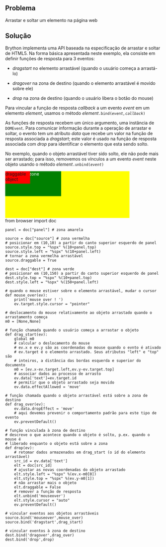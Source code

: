Problema
--------

Arrastar e soltar um elemento na página web


Solução
-------

Brython implementa uma API baseada na especificação de arrastar e
soltar de HTML5. Na forma básica apresentada neste exemplo, ela
consiste em definir funções de resposta para 3 eventos:

- _dragstart_ no elemento arrastável (quando o usuário começa a
  arrastá-lo)

- _dragover_ na zona de destino (quando o elemento arrastável é movido
  sobre ele)

- _drop_ na zona de destino (quando o usuário libera o botão do mouse)

Para vincular a função de resposta _callback_ a um evento _event_ em
um elemento _element_, usamos o método
_element_<code>.bind(_event,callback_)</code>

As funções de resposta recebem um único argumento, uma instância de
`DOMEvent`. Para comunicar informação durante a operação de arrastar e
soltar, o evento tem um atributo _data_ que recebe um valor na função
de resposta associada a _dragstart_; este valor é usado na função de
resposta associada com _drop_ para identificar o elemento que esta
sendo solto.

No exemplo, quando o objeto arrastável tiver sido solto, ele não pode
mais ser arrastado; para isso, removemos os vínculos a um evento
_event_ neste objeto usando o método
_element_<code>.unbind(_event_)</code>

<div style="width:400px;height:150px;background-color:yellow" id="panel">
<div id="dest" style="position:absolute;width:180px;height:80px;background-color:green;color:white;">destination zone</div>
<div id="source" style="position:absolute;width:80px;height:40px;background-color:red;">draggable object</div>
</div>

<div id="py_source">
    from browser import doc

    panel = doc["panel"] # zona amarela
    
    source = doc["source"] # zona vermelha
    # posicionar em (10,10) a partir do canto superior esquerdo de panel
    source.style.top = "%spx" %(10+panel.top)
    source.style.left = "%spx" %(10+panel.left)
    # tornar a zona vermelha arrastável
    source.draggable = True
    
    dest = doc["dest"] # zona verde
    # posicionar em (10,150) a partir do canto superior esquerdo de panel
    dest.style.top = "%spx" %(10+panel.top)
    dest.style.left = "%spx" %(150+panel.left)
    
    # quando o mouse estiver sobre o elemento arrastável, mudar o cursor
    def mouse_over(ev):
        print('mouse over ! ')
        ev.target.style.cursor = "pointer"
    
    # deslocamento do mouse relativamente ao objeto arrastado quando o arrastamento começa
    m0 = [None,None]
    
    # função chamada quando o usuário começa a arrastar o objeto
    def drag_start(ev):
        global m0
        # calcular o deslocamento do mouse
        # ev.x e ev.y são as coordenadas do mouse quando o evnto é ativado
        # ev.target é o elemento arrastado. Seus atributos "left" e "top" são
        # inteiros, a distância das bordas esquerda e superior do documento
        m0 = [ev.x-ev.target.left,ev.y-ev.target.top]
        # associar dados ao processo de arrasto
        ev.data['text']=ev.target.id
        # permitir que o objeto arrastado seja movido
        ev.data.effectAllowed = 'move'
    
    # função chamada quando o objeto arrastável está sobre a zona de destino
    def drag_over(ev):
        ev.data.dropEffect = 'move'
        # aqui devemos prevenir o comportamento padrão para este tipo de evento
        ev.preventDefault()
    
    # função vinculada à zona de destino
    # descreve o que acontece quando o objeto é solto, p.ex. quando o mouse é
    # liberado enquanto o objeto está sobre a zona
    def drop(ev):
        # retomar dados armazenados em drag_start (o id do elemento arrastável)
        src_id = ev.data['text']
        elt = doc[src_id]
        # ajustar as novas coordenadas do objeto arrastado
        elt.style.left = "%spx" %(ev.x-m0[0])
        elt.style.top = "%spx" %(ev.y-m0[1])
        # não arrastar mais o objeto
        elt.draggable = False
        # remover a função de resposta
        elt.unbind('mouseover')
        elt.style.cursor = "auto"
        ev.preventDefault()

    # vincular eventos aos objetos arrastáveis
    source.bind('mouseover',mouse_over)
    source.bind('dragstart',drag_start)

    # vincular eventos à zona de destino
    dest.bind('dragover',drag_over)
    dest.bind('drop',drop)
    
</div>


<script type="text/python3" id="py_source">
exec(doc['py_source'].text)
</script>    
